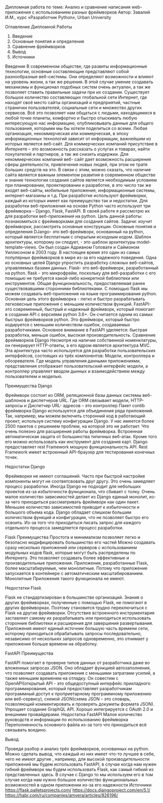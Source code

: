 Дипломная работа по теме: Анализ и сравнение написания web-приложения с использованием разных фреймворков
Автор: Завалий И.М., курс «Разработчик Python», Urban University

Оглавление Дипломной Работы
1.	Введение
2.	Основные понятия и определения
3.	Сравнение фреймворков
4.	Вывод
5.	Источники


Введение
В современном обществе, где развиты информационные технологии, основные составляющие представляют собой разнообразные веб-системы. Они определяют возможности и влияют на уровень жизни, а так же решения. В этой случае умение создавать механизмы и функционал подобных систем очень актуален, а так же позволяет ставить правильные задачи при их создании. Существует большое количество составляющих глобальной сети Интернет, где находят своё место сайты организаций и предприятий, частные странички пользователей, социальные сети и множество других сервисов. Всё это позволяет нам общаться с людьми, находящимися в любой точке планеты, комфортно и быстро отыскивать любую интересующую нас информацию, опубликовывать данные для общего пользования, которыми мы бы хотели поделиться со всеми. Любая организация, некоммерческая или коммерческая, в эпоху информационных технологий зависит от информации, важнейшим из которых является веб-сайт. Для коммерческих компаний присутствие в Интернете – это возможность рассказать о услугах и товарах, найти покупателей и партнеров, а так же снизить издержки. Для некоммерческих компаний веб- сайт дает возможность расширения сферы деятельности, привлечения новых людей, при этом не тратя больших средств на это. В связи с этим, можно сказать, что наличие сайта является важным элементом развития в современном обществе и знание технологии создания сайтов является необходимым условием при планировании, проектировании и разработке, в это число так же входят веб-сайты, мобильные приложения, информационные системы, интернет-магазины и т.д. При разработке используют фреймворки, каждый из которых имеет как преимущество так и недостатки. Для разработки веб-приложения на основе Python часто используют три фреймворка – Django, Flask, FastAPI. В своей работе я рассмотрю их для разработки веб-приложения на python. Цель данной работы: познакомиться с фреймворками для создания сайтов. Задачи: изучит фреймворки, рассмотреть основные конструкции.
Основные понятия и определения
DJango- это веб-фреймворк, основанный на python, который является бесплатным с открытым исходным кодом. Шаблон архитектуры, которому он следует, - это шаблон архитектуры model-template-views. Он был создан Адрианом Головати и Саймоном Уиллисоном в 2003 году. В настоящее время это один из самых популярных фреймворков в мире из-за его надежного поведения. Одна из основных целей Django упростить разработку сложных веб-сайтов, управляемых базами данных.
Flask- это веб-фреймворк, разработанный на python. flask - это микрофрейм, поскольку для веб-разработки с его помощью не требуется какой-либо конкретной библиотеки или инструментов. Общая функциональность, предоставляемая ранее существовавшими сторонними библиотеками. С помощью flask мы можем создавать веб-приложения на языке программирования python. Основная цель этого фреймворка - легко и быстро разрабатывать легковесные приложения с меньшим количеством функций.
FastAPI- это современный, быстрый и надежный фреймворк, который помогает в создании API с версиями python 3.6+. Он считается одним из самых быстрых фреймворков python. Это фреймворк, который быстро кодируется с меньшим количеством ошибок, создаваемых разработчиками. Основное внимание в FastAPI уделяется: быстрая разработка, меньше ошибок, высокая производительность.
Сравнение фреймворков
Django
Несмотря на наличие собственной номенклатуры, он генерирует НТТР-ответы, а его ядром является архитектура MVC. Эта архитектура часто используется для разработки пользовательских интерфейсов, состоящих из трёх компонентов: Модели, контроллера и обозревателя.
Где модель управления данными приложениями, представления отображает пользовательский интерфейс модели, а контроллер управляет вводом дынных и взаимодействием между пользователем и моделью.

Преимущества Django

Фреймворк состоит из ORM, реляционной базы данных системы веб-шаблонов и диспетчеров URL. Где ORM связывает модели, НТТР-запросы и Диспетчер URL- адресов – это контроллер
Пакет contib фреймворка Django используется для объединения ряда приложений. Так, например, мы можем включить сторонний код в работающий проект, используя систему конфигурации Django.
У нас имеется более 2500 пакетов с решением проблем, на которой это не работает. Что очень полезно для расширения работы фреймворка.
Встроенная автоматическая защита от большинства типичных веб-атак. Кроме того его можно использовать как инструмент для создания карт.
Django предоставляет rest Framework мощную функциональность API. Rest Framework имеет встроенный API-браузер для тестирования конечных точек.

Недостатки Django

Фреймворки не имеют соглашений. Часто при быстрой настройке компоненты могут не соответсвовать друг другу. Это очень замедляет процесс разработки.
Иногда Django не подходит для небольших проектов из-за избыточности функционала, что сбивает с толку.
Очень малое количество зависимостей делает из Django единый монолит, из-за чего приходиться рассматривать фреймворк как один пакет. Меньшее количество зависимостей приводит к избыточности и большого объема кода.
Django обладает слишком большим количеством функций и конфигурации, что не позволяет быстро его освоить.
Из-за того что приходиться писать запрос для каждого отдельного процесса замедляется процесс разработки.

Flask Преимущества
Простота и минимализм позволяет легко и безопасно модифицировать большинство его частей
Можно создавать сразу несколько приложений или серверов с использованием модульных кодов flask, которые могут быть распределены по Интернету. Это позволяет создавать более эффективные и производительные приложения.
Приложения, разработанные Flask, более масштабируемые, чем монолитные. Потому что приложение запускается в контейнере с автоматическим масштабированием. Монолитные Приложения такого функционала не имеют.

Недостатки Flask

Flask не стандартизирован в большинстве организаций. Знания о других фреймворках, полученные с помощью Flask, не помогают в других фреймворках. Поэтому становится трудно переключиться с Flask на другие фреймворки.
Отсутствие встроенного инструментария заставляет самому их разрабатывать или приходиться использовать сторонние библиотеки и расширения для завершения развертывания.
Приложения имеют единый источник большую часть времени сети, которому приходиться обрабатывать запросы последовательно, независимо от нескольких запросов одновременно, это отнимает у приложения больше времени на обработку.

FastAPI Преимущества

FastAPI помогает в проверке типов данных от разработчика даже во вложенных запросах JSON.
Оно обладает функцией автозаполнения, что позволяет создавать приложения с меньшими затратами усилий, а также меньшим временем на отладку.
Он совестим с OpenAPI(открытый API - это общедоступный интерфейс прикладного программирования, который предоставляет разработчикам программный доступ к проприетарному программному приложению или веб-сервису), схемой JSON(схема JSON – это словарь, позволяющий комментировать и проверять докуметы формата JSON).
Упрощает создание GraphQL API.
Хорошо интегрируется с OAuth 2.0 и внешними провайдерами.
Недостатка FastAPI
Малое количество руководств и информации по использованию фреймворка
Переполненность основного файла из-за того что приходиться всё связывать воедино.

Вывод

Проведя разбор и анализ трёх фреймворков, основанных на python. Можно сделать вывод, что каждый из них имеет что-то лучшее в себе, чего не имеют другие , например, для высокой производительности приложений мы будем использовать FastAPI, в случае когда нам нужен гибкий фреймворк мы будем использовать Flask, как самый гибкий из представленных здесь. В случае с Django то мы используем его в том случае когда нам нужно большое количество функциональных возможностей в одном приложении из-за его надежности
Источники
https://flask.palletsprojects.com/
https://docs.djangoproject.com/en/5.1/
https://habr.com/ru/companies/amvera/articles/826196/
